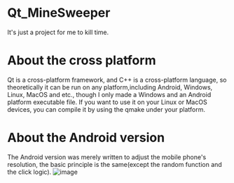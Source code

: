 # Qt_MineSweeper
It's just a project for me to kill time.
# About the cross platform
Qt is a cross-platform framework, and C++ is a cross-platform language, so theoretically it can be run on any platform,including Android, Windows, Linux, MacOS and etc., though I only made a Windows and an Android platform executable file. If you want to use it on your Linux or MacOS devices, you can compile it by using the qmake under your platform.
# About the Android version
The Android version was merely written to adjust the mobile phone's resolution, the basic principle is the same(except the random function and the click logic).
![image](https://user-images.githubusercontent.com/77112843/174637986-3cfafb0e-8a8c-4785-ae6d-a47eafb1f730.png)
